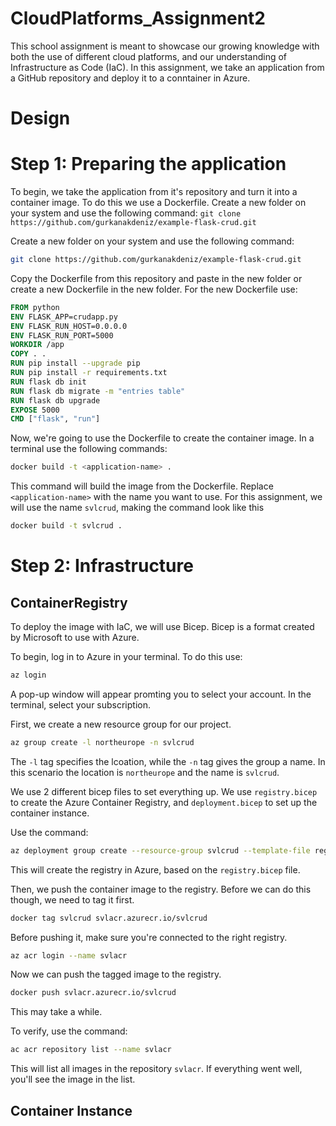 # CloudPlatforms_Assignment2
This school assignment is meant to showcase our growing knowledge with both the use of different cloud platforms, and our understanding of Infrastructure as Code (IaC). In this assignment, we take an application from a GitHub repository and deploy it to a conntainer in Azure.

# Design

# Step 1: Preparing the application
To begin, we take the application from it's repository and turn it into a container image. To do this we use a Dockerfile.
Create a new folder on your system and use the following command:
`git clone https://github.com/gurkanakdeniz/example-flask-crud.git`

Create a new folder on your system and use the following command:
```bash
git clone https://github.com/gurkanakdeniz/example-flask-crud.git
```
Copy the Dockerfile from this repository and paste in the new folder or create a new Dockerfile in the new folder. For the new Dockerfile use:

```Dockerfile
FROM python
ENV FLASK_APP=crudapp.py
ENV FLASK_RUN_HOST=0.0.0.0
ENV FLASK_RUN_PORT=5000
WORKDIR /app
COPY . .
RUN pip install --upgrade pip
RUN pip install -r requirements.txt
RUN flask db init
RUN flask db migrate -m "entries table"
RUN flask db upgrade
EXPOSE 5000
CMD ["flask", "run"]
```
Now, we're going to use the Dockerfile to create the container image.
In a terminal use the following commands:
```bash
docker build -t <application-name> .
```
This command will build the image from the Dockerfile. Replace `<application-name>` with the name you want to use. For this assignment, we will use the name `svlcrud`, making the command look like this
```bash
docker build -t svlcrud .
```

# Step 2: Infrastructure
## ContainerRegistry
To deploy the image with IaC, we will use Bicep. Bicep is a format created by Microsoft to use with Azure.

To begin, log in to Azure in your terminal. To do this use: 
```bash
az login
```
A pop-up window will appear promting you to select your account.
In the terminal, select your subscription.

First, we create a new resource group for our project.
```bash
az group create -l northeurope -n svlcrud
```
The `-l` tag specifies the lcoation, while the `-n` tag gives the group a name. In this scenario the location is `northeurope` and the name is `svlcrud`.

We use 2 different bicep files to set everything up. We use `registry.bicep` to create the Azure Container Registry, and `deployment.bicep` to set up the container instance.

Use the command:
```bash
az deployment group create --resource-group svlcrud --template-file registry.bicep
```
This will create the registry in Azure, based on the `registry.bicep` file.

Then, we push the container image to the registry. Before we can do this though, we need to tag it first.
```bash
docker tag svlcrud svlacr.azurecr.io/svlcrud 
```
Before pushing it, make sure you're connected to the right registry.
```bash
az acr login --name svlacr
```

Now we can push the tagged image to the registry.
```bash
docker push svlacr.azurecr.io/svlcrud   
```
This may take a while.

To verify, use the command:
```bash
ac acr repository list --name svlacr
```
This will list all images in the repository `svlacr`.
If everything went well, you'll see the image in the list.

## Container Instance
